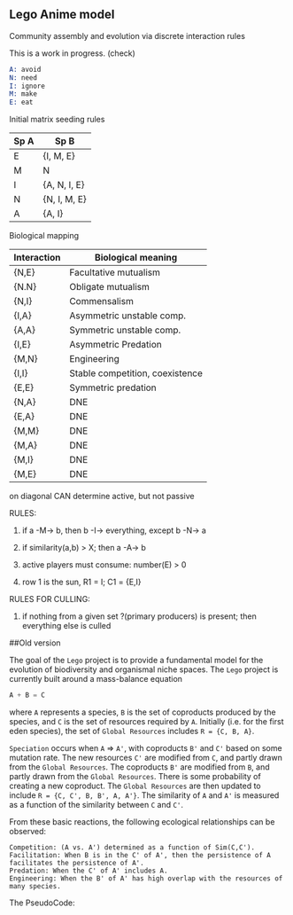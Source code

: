 ## Lego Anime model

Community assembly and evolution via discrete interaction rules


This is a work in progress. (check)

```S
A: avoid
N: need
I: ignore
M: make
E: eat
```

Initial matrix seeding rules

Sp A | Sp B
--- | ---
E | {I, M, E}
M | N
I | {A, N, I, E}
N | {N, I, M, E}
A | {A, I}

Biological mapping

Interaction | Biological meaning
--- | ---
{N,E} | Facultative mutualism
{N.N} | Obligate mutualism
{N,I} | Commensalism
{I,A} | Asymmetric unstable comp.
{A,A} | Symmetric unstable comp.
{I,E} | Asymmetric Predation
{M,N} | Engineering
{I,I} | Stable competition, coexistence
{E,E} | Symmetric predation
{N,A} | DNE
{E,A} | DNE
{M,M} | DNE
{M,A} | DNE
{M,I} | DNE
{M,E} | DNE



on diagonal CAN determine active, but not passive


RULES:
1. if a -M-> b, then b -I-> everything, except b -N-> a

2. if similarity(a,b) > X; then a -A-> b

3. active players must consume: number(E) > 0

4. row 1 is the sun, R1 = I; C1 = {E,I}

RULES FOR CULLING:
1. if nothing from a given set ?(primary producers) is present; then everything else is culled














##Old version


The goal of the `Lego` project is to provide a fundamental model for the evolution of biodiversity and organismal niche spaces. The `Lego` project is currently built around a mass-balance equation
```S
A + B = C
```
where `A` represents a species, `B` is the set of coproducts produced by the species, and `C` is the set of resources required by `A`. 
Initially (i.e. for the first eden species), the set of `Global Resources` includes `R = {C, B, A}`.

`Speciation` occurs when `A` => `A'`, with coproducts `B'` and `C'` based on some mutation rate. 
The new resources `C'` are modified from `C`, and partly drawn from the `Global Resources`.
The coproducts `B'` are modified from `B`, and partly drawn from the `Global Resources`.
There is some probability of creating a new coproduct.
The `Global Resources` are then updated to include `R = {C, C', B, B', A, A'}`.
The similarity of `A` and `A'` is measured as a function of the similarity between `C` and `C'`.

From these basic reactions, the following ecological relationships can be observed:
```
Competition: (A vs. A') determined as a function of Sim(C,C').
Facilitation: When B is in the C' of A', then the persistence of A facilitates the persistence of A'.
Predation: When the C' of A' includes A.
Engineering: When the B' of A' has high overlap with the resources of many species.
```

The PseudoCode:

